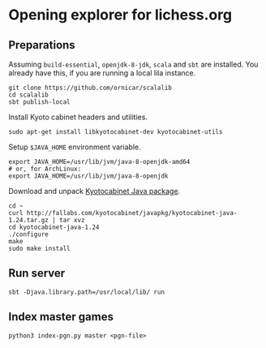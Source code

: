 Opening explorer for lichess.org
================================

Preparations
------------

Assuming `build-essential`, `openjdk-8-jdk`, `scala` and `sbt` are installed.
You already have this, if you are running a local lila instance.

    git clone https://github.com/ornicar/scalalib
    cd scalalib
    sbt publish-local

Install Kyoto cabinet headers and utilities.

    sudo apt-get install libkyotocabinet-dev kyotocabinet-utils

Setup `$JAVA_HOME` environment variable.

    export JAVA_HOME=/usr/lib/jvm/java-8-openjdk-amd64
    # or, for ArchLinux:
    export JAVA_HOME=/usr/lib/jvm/java-8-openjdk

Download and unpack [Kyotocabinet Java package](http://fallabs.com/kyotocabinet/javapkg/).

    cd ~
    curl http://fallabs.com/kyotocabinet/javapkg/kyotocabinet-java-1.24.tar.gz | tar xvz
    cd kyotocabinet-java-1.24
    ./configure
    make
    sudo make install

Run server
----------

    sbt -Djava.library.path=/usr/local/lib/ run

Index master games
------------------

    python3 index-pgn.py master <pgn-file>
